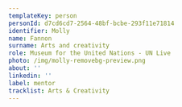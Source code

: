 ```yaml
---
templateKey: person
personId: d7cd6cd7-2564-48bf-bcbe-293f11e71814
identifier: Molly
name: Fannon
surname: Arts and creativity
role: Museum for the United Nations - UN Live
photo: /img/molly-removebg-preview.png
about: ''
linkedin: ''
label: mentor
tracklist: Arts & Creativity
---
```

